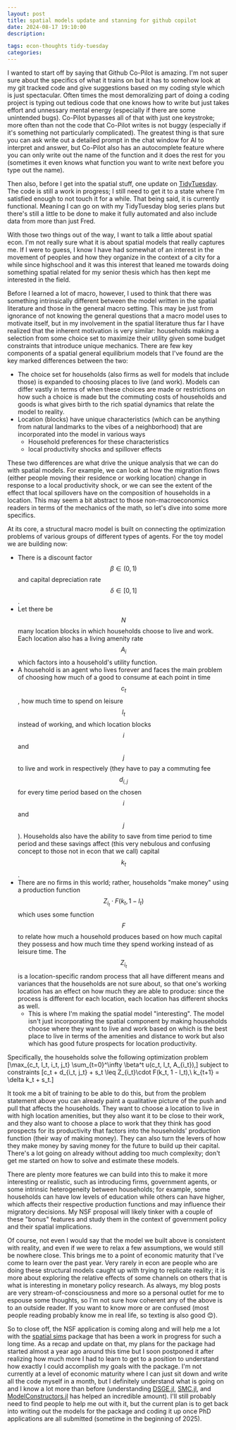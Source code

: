 ```yaml
---
layout: post
title: spatial models update and stanning for github copilot
date: 2024-08-17 19:10:00
description: 

tags: econ-thoughts tidy-tuesday
categories:
---
```


I wanted to start off by saying that Github Co-Pilot is amazing. I'm not super sure about the specifics of what it trains on but it has to somehow look at my git tracked code and give suggestions based on my coding style which is just spectacular. Often times the most demoralizing part of doing a coding project is typing out tedious code that one knows how to write but just takes effort and unnessary mental energy (especially if there are some unintended bugs). Co-Pilot bypasses all of that with just one keystroke; more often than not the code that Co-Pilot writes is not buggy (especially if it's something not particularly complicated). The greatest thing is that sure you can ask write out a detailed prompt in the chat window for AI to interpret and answer, but Co-Pilot also has an autocomplete feature where you can only write out the name of the function and it does the rest for you (sometimes it even knows what function you want to write next before you type out the name).

Then also, before I get into the spatial stuff, one update on [TidyTuesday](https://github.com/pranay-gundam/TidyTuesday). The code is still a work in progress; I still need to get it to a state where I'm satisfied enough to not touch it for a while. That being said, it is currently functional. Meaning I can go on with my TidyTuesday blog series plans but there's still a little to be done to make it fully automated and also include data from more than just Fred.

With those two things out of the way, I want to talk a little about spatial econ. I'm not really sure what it is about spatial models that really captures me. If I were to guess, I know I have had somewhat of an interest in the movement of peoples and how they organize in the context of a city for a while since highschool and it was this interest that leaned me towards doing something spatial related for my senior thesis which has then kept me interested in the field.

Before I learned a lot of macro, however, I used to think that there was something intrinsically different between the model written in the spatial literature and those in the general macro setting. This may be just from ignorance of not knowing the general questions that a macro model uses to motivate itself, but in my involvement in the spatial literature thus far I have realized that the inherent motivation is very similar: households making a selection from some choice set to maximize their utility given some budget constraints that introduce unique mechanics. There are few key components of a spatial general equilibrium models that I've found are the key marked differences between the two:

- The choice set for households (also firms as well for models that include those) is expanded to choosing places to live (and work). Models can differ vastly in terms of when these choices are made or restrictions on how such a choice is made but the commuting costs of households and goods is what gives birth to the rich spatial dynamics that relate the model to reality.
- Location (blocks) have unique characteristics (which can be anything from natural landmarks to the vibes of a neighborhood) that are incorporated into the model in various ways
  - Household preferences for these characteristics
  - local productivity shocks and spillover effects

These two differences are what drive the unique analysis that we can do with spatial models. For example, we can look at how the migration flows (either people moving their residence or working location) change in response to a local productivity shock, or we can see the extent of the effect that local spillovers have on the composition of households in a location. This may seem a bit abstract to those non-macroeconomics readers in terms of the mechanics of the math, so let's dive into some more specifics.

At its core, a structural macro model is built on connecting the optimization problems of various groups of different types of agents. For the toy model we are building now:

- There is a discount factor $$\beta \in (0,1)$$ and capital depreciation rate $$\delta \in [0,1]$$.
- Let there be $$N$$ many location blocks in which households choose to live and work. Each location also has a living amenity rate $$A_i$$ which factors into a household's utility function.
- A household is an agent who lives forever and faces the main problem of choosing how much of a good to consume at each point in time $$c_t$$, how much time to spend on leisure $$l_t$$ instead of working, and which location blocks $$i$$ and $$j$$ to live and work in respectively (they have to pay a commuting fee $$d_{i,j}$$ for every time period based on the chosen $$i$$ and $$j$$). Households also have the ability to save from time period to time period and these savings affect (this very nebulous and confusing concept to those not in econ that we call) capital $$k_t$$.
- There are no firms in this world; rather, households "make money" using a production function $$Z_{i_t}\cdot F(k_t, 1 - l_t)$$ which uses some function $$F$$ to relate how much a household produces based on how much capital they possess and how much time they spend working instead of as leisure time. The $$Z_{i_t}$$ is a location-specific random process that all have different means and variances that the households are not sure about, so that one's working location has an effect on how much they are able to produce: since the process is different for each location, each location has different shocks as well.
  - This is where I'm making the spatial model "interesting". The model isn't just incorporating the spatial component by making households choose where they want to live and work based on which is the best place to live in terms of the amenities and distance to work but also which has good future prospects for location productivity.

Specifically, the households solve the following optimization problem \[\max_{c_t, l_t, i_t, j_t} \sum_{t=0}^\infty \beta^t u(c_t, l_t, A_{i_t}),\] subject to constraints \[c_t + d_{i_t, j_t} + s_t \leq Z_{i_t}\cdot F(k_t, 1 - l_t),\\ k_{t+1} = \delta k_t + s_t.\]

It took me a bit of training to be able to do this, but from the problem statement above you can already paint a qualitative picture of the push and pull that affects the households. They want to choose a location to live in with high location amenities, but they also want it to be close to their work, and they also want to choose a place to work that they think has good prospects for its productivity that factors into the households' production function (their way of making money). They can also turn the levers of how they make money by saving money for the future to build up their capital. There's a lot going on already without adding too much complexity; don't get me started on how to solve and estimate these models.

There are plenty more features we can build into this to make it more interesting or realistic, such as introducing firms, government agents, or some intrinsic heterogeneity between households; for example, some households can have low levels of education while others can have higher, which affects their respective production functions and may influence their migratory decisions. My NSF proposal will likely tinker with a couple of these "bonus" features and study them in the context of government policy and their spatial implications.

Of course, not even I would say that the model we built above is consistent with reality, and even if we were to relax a few assumptions, we would still be nowhere close. This brings me to a point of economic maturity that I've come to learn over the past year. Very rarely in econ are people who are doing these structural models caught up with trying to replicate reality; it is more about exploring the relative effects of some channels on others that is what is interesting in monetary policy research. As always, my blog posts are very stream-of-consciousness and more so a personal outlet for me to espouse some thoughts, so I'm not sure how coherent any of the above is to an outside reader. If you want to know more or are confused (most people reading probably know me in real life, so texting is also good 😊).

So to close off, the NSF application is coming along and will help me a lot with the [spatial sims](https://github.com/pranay-gundam/spatial-sims) package that has been a work in progress for such a long time. As a recap and update on that, my plans for the package had started almost a year ago around this time but I soon postponed it after realizing how much more I had to learn to get to a position to understand how exactly I could accomplish my goals with the package. I'm not currently at a level of economic maturity where I can just sit down and write all the code myself in a month, but I definitely understand what is going on and I know a lot more than before (understanding [DSGE.jl](https://github.com/FRBNY-DSGE/DSGE.jl), [SMC.jl](https://github.com/FRBNY-DSGE/SMC.jl), and [ModelConstructors.jl](https://github.com/FRBNY-DSGE/ModelConstructors.jl) has helped an incredible amount). I'll still probably need to find people to help me out with it, but the current plan is to get back into writing out the models for the package and coding it up once PhD applications are all submitted (sometime in the beginning of 2025).
